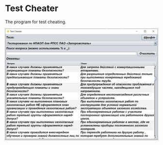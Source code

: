 # Test Cheater
The program for test cheating.

![Screenshot](https://github.com/kolod/TestCheater/blob/master/screenshot.png?raw=true)
